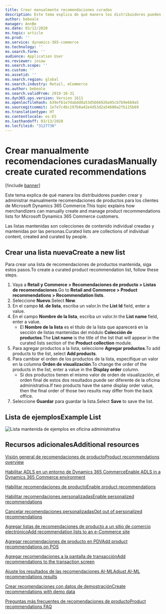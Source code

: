 ```yaml
---
title: Crear manualmente recomendaciones curadas
description: Este tema explica de qué manera los distribuidores pueden crear y administrar manualmente listas de productos para los clientes de Microsoft Dynamics 365 Commerce.
author: bebeale
manager: AnnBe
ms.date: 03/12/2020
ms.topic: article
ms.prod: ''
ms.service: dynamics-365-commerce
ms.technology: ''
ms.search.form: ''
audience: Application User
ms.reviewer: josaw
ms.search.scope: ''
ms.custom: ''
ms.assetid: ''
ms.search.region: global
ms.search.industry: Retail, eCommerce
ms.author: bebeale
ms.search.validFrom: 2019-10-31
ms.dyn365.ops.version: Version 1611
ms.openlocfilehash: b39ef61e7dabdd8a53d5666926a95cb7b9e6b9a5
ms.sourcegitcommit: 1e7e7c4bc197b0a42e4d53d2a54600a2fb125b69
ms.translationtype: HT
ms.contentlocale: es-ES
ms.lasthandoff: 03/13/2020
ms.locfileid: "3127730"
---
```

# <a name="manually-create-curated-recommendations"></a><span data-ttu-id="185e8-103">Crear manualmente recomendaciones curadas</span><span class="sxs-lookup"><span data-stu-id="185e8-103">Manually create curated recommendations</span></span>

[!include [banner](includes/banner.md)]

<span data-ttu-id="185e8-104">Este tema explica de qué manera los distribuidores pueden crear y administrar manualmente recomendaciones de productos para los clientes de Microsoft Dynamics 365 Commerce.</span><span class="sxs-lookup"><span data-stu-id="185e8-104">This topic explains how merchandizers can manually create and manage product recommendations lists for Microsoft Dynamics 365 Commerce customers.</span></span>

<span data-ttu-id="185e8-105">Las listas mantenidas son colecciones de contenido individual creadas y mantenidas por las personas.</span><span class="sxs-lookup"><span data-stu-id="185e8-105">Curated lists are collections of individual content, created and curated by people.</span></span>  

## <a name="create-a-new-list"></a><span data-ttu-id="185e8-106">Crear una lista nueva</span><span class="sxs-lookup"><span data-stu-id="185e8-106">Create a new list</span></span>

<span data-ttu-id="185e8-107">Para crear una lista de recomendaciones de productos mantenida, siga estos pasos.</span><span class="sxs-lookup"><span data-stu-id="185e8-107">To create a curated product recommendation list, follow these steps.</span></span>

1. <span data-ttu-id="185e8-108">Vaya a **Retail y Commerce &gt; Recomendaciones de producto &gt; Listas de recomendaciones**.</span><span class="sxs-lookup"><span data-stu-id="185e8-108">Go to **Retail and Commerce &gt; Product recommendations &gt; Recommendation lists**.</span></span>
1. <span data-ttu-id="185e8-109">Seleccione **Nuevo**.</span><span class="sxs-lookup"><span data-stu-id="185e8-109">Select **New**.</span></span>
1. <span data-ttu-id="185e8-110">En el campo **Id. de lista**, escriba un valor.</span><span class="sxs-lookup"><span data-stu-id="185e8-110">In the **List Id** field, enter a value.</span></span>
1. <span data-ttu-id="185e8-111">En el campo **Nombre de la lista**, escriba un valor.</span><span class="sxs-lookup"><span data-stu-id="185e8-111">In the **List name** field, enter a value.</span></span>
    - <span data-ttu-id="185e8-112">El **Nombre de la lista** es el título de la lista que aparecerá en la sección de listas mantenidas del módulo **Colección de productos**.</span><span class="sxs-lookup"><span data-stu-id="185e8-112">The **List name** is the title of the list that will appear in the curated lists section of the **Product collection** module.</span></span>
1. <span data-ttu-id="185e8-113">Para agregar productos a la lista, seleccione **Agregar productos**.</span><span class="sxs-lookup"><span data-stu-id="185e8-113">To add products to the list, select **Add products**.</span></span>
1. <span data-ttu-id="185e8-114">Para cambiar el orden de los productos de la lista, especifique un valor en la columna **Orden de visualización**.</span><span class="sxs-lookup"><span data-stu-id="185e8-114">To change the order of the products in the list, enter a value in the **Display order** column.</span></span>
    - <span data-ttu-id="185e8-115">Si dos productos tienen el mismo valor de orden de visualización, el orden final de estos dos resultados puede ser diferente de la oficina administrativa.</span><span class="sxs-lookup"><span data-stu-id="185e8-115">If two products have the same display order value, then the final order of those two results may differ from the back office.</span></span>
1. <span data-ttu-id="185e8-116">Seleccione **Guardar** para guardar la lista.</span><span class="sxs-lookup"><span data-stu-id="185e8-116">Select **Save** to save the list.</span></span>

## <a name="example-list"></a><span data-ttu-id="185e8-117">Lista de ejemplos</span><span class="sxs-lookup"><span data-stu-id="185e8-117">Example List</span></span>

![Lista mantenida de ejemplos en oficina administrativa](./media/examplecuratedrecolist.png)

## <a name="additional-resources"></a><span data-ttu-id="185e8-119">Recursos adicionales</span><span class="sxs-lookup"><span data-stu-id="185e8-119">Additional resources</span></span>

[<span data-ttu-id="185e8-120">Visión general de recomendaciones de producto</span><span class="sxs-lookup"><span data-stu-id="185e8-120">Product recommendations overview</span></span>](product-recommendations.md)

[<span data-ttu-id="185e8-121">Habilitar ADLS en un entorno de Dynamics 365 Commerce</span><span class="sxs-lookup"><span data-stu-id="185e8-121">Enable ADLS in a Dynamics 365 Commerce environment</span></span>](enable-adls-environment.md)

[<span data-ttu-id="185e8-122">Habilitar recomendaciones de producto</span><span class="sxs-lookup"><span data-stu-id="185e8-122">Enable product recommendations</span></span>](enable-product-recommendations.md)

[<span data-ttu-id="185e8-123">Habilitar recomendaciones personalizadas</span><span class="sxs-lookup"><span data-stu-id="185e8-123">Enable personalized recommendations</span></span>](personalized-recommendations.md)

[<span data-ttu-id="185e8-124">Cancelar recomendaciones personalizadas</span><span class="sxs-lookup"><span data-stu-id="185e8-124">Opt out of personalized recommendations</span></span>](personalization-gdpr.md)

[<span data-ttu-id="185e8-125">Agregar listas de recomendaciones de producto a un sitio de comercio electrónico</span><span class="sxs-lookup"><span data-stu-id="185e8-125">Add recommendation lists to an e-Commerce site</span></span>](add-reco-list-to-page.md)

[<span data-ttu-id="185e8-126">Agregar recomendaciones de producto en PDV</span><span class="sxs-lookup"><span data-stu-id="185e8-126">Add product recommendations on POS</span></span>](product.md)

[<span data-ttu-id="185e8-127">Agregar recomendaciones a la pantalla de transacción</span><span class="sxs-lookup"><span data-stu-id="185e8-127">Add recommendations to the transaction screen</span></span>](add-recommendations-control-pos-screen.md)

[<span data-ttu-id="185e8-128">Ajuste los resultados de las recomendaciones AI-ML</span><span class="sxs-lookup"><span data-stu-id="185e8-128">Adjust AI-ML recommendations results</span></span>](modify-product-recommendation-results.md)

[<span data-ttu-id="185e8-129">Crear recomendaciones con datos de demostración</span><span class="sxs-lookup"><span data-stu-id="185e8-129">Create recommendations with demo data</span></span>](product-recommendations-demo-data.md)

[<span data-ttu-id="185e8-130">Preguntas más frecuentes de recomendaciones de producto</span><span class="sxs-lookup"><span data-stu-id="185e8-130">Product recommendations FAQ</span></span>](faq-recommendations.md)
